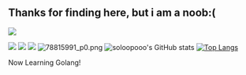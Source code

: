 ## Thanks for finding here, but i am a noob:(

<!--
**soloopooo/soloopooo** is a ✨ _special_ ✨ repository because its `README.md` (this file) appears on your GitHub profile.

Here are some ideas to get you started:

- 🔭 I’m currently working on ...
- 🌱 I’m currently learning ...
- 👯 I’m looking to collaborate on ...
- 🤔 I’m looking for help with ...
- 💬 Ask me about ...
- 📫 How to reach me: ...
- 😄 Pronouns: ...
- ⚡ Fun fact: ...
-->
[![](https://count.getloli.com/@t47wr9bhubo4n3qegirjp4-42t95y2jgr?name=t47wr9bhubo4n3qegirjp4-42t95y2jgr&theme=random&padding=7&offset=0&align=top&scale=1&pixelated=1&darkmode=auto)]()


[![](https://img.shields.io/website?down_message=OH...&up_color=%2366ccff&up_message=Running%20perfectly&url=https%3A%2F%2Fsoloop.ooo)](https://soloop.ooo)
[![](https://img.shields.io/twitter/follow/soloopooo?style=social)](https://twitter.com/soloopooo)
![](https://komarev.com/ghpvc/?username=soloopooo)
![78815991_p0.png](78815991_p0.png)
![soloopooo's GitHub stats](https://github-readme-stats.vercel.app/api?username=soloopooo&show_icons=true&theme=dracula)
[![Top Langs](https://github-readme-stats.vercel.app/api/top-langs/?username=soloopooo&theme=dracula)](https://github.com/soloopooo/github-readme-stats)


Now Learning Golang!



